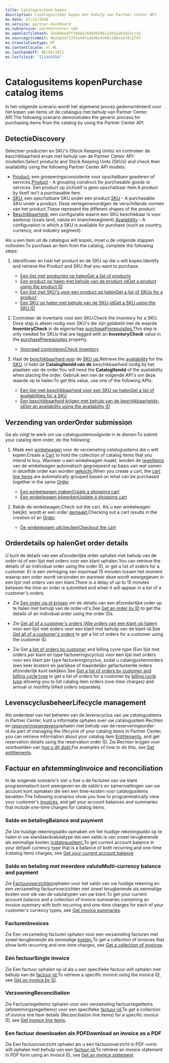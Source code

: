 ```yaml
---
title: Catalogusitems kopen
description: Catalogusitems kopen met behulp van Partner Center API.
ms.date: 07/12/2018
ms.service: partner-dashboard
ms.subservice: partnercenter-sdk
ms.openlocfilehash: d3e0deedff194b1c836d9266c2201a2b3a52cc1b
ms.sourcegitcommit: 0b2a62af1765a447addd9c4340c28bc42fdc2747
ms.translationtype: MT
ms.contentlocale: nl-NL
ms.lasthandoff: 06/04/2021
ms.locfileid: "111445354"
---
```

# <a name="purchase-catalog-items"></a><span data-ttu-id="0fe1b-103">Catalogusitems kopen</span><span class="sxs-lookup"><span data-stu-id="0fe1b-103">Purchase catalog items</span></span>

<span data-ttu-id="0fe1b-104">In het volgende scenario wordt het algemene proces gedemonstreerd voor het kopen van items uit de catalogus met behulp van Partner Center API.</span><span class="sxs-lookup"><span data-stu-id="0fe1b-104">The following scenario demonstrates the generic process for purchasing items from the catalog by using the Partner Center API.</span></span>

## <a name="discovery"></a><span data-ttu-id="0fe1b-105">Detectie</span><span class="sxs-lookup"><span data-stu-id="0fe1b-105">Discovery</span></span>

<span data-ttu-id="0fe1b-106">Selecteer producten en SKU's (Stock Keeping Units) en controleer de beschikbaarheid ervan met behulp van de Partner Center API-modellen:</span><span class="sxs-lookup"><span data-stu-id="0fe1b-106">Select products and Stock Keeping Units (SKUs) and check their availability using the following Partner Center API models:</span></span>

- <span data-ttu-id="0fe1b-107">[Product:](product-resources.md#product) een groeperingsconsistente voor opschatbare goederen of services.</span><span class="sxs-lookup"><span data-stu-id="0fe1b-107">[Product](product-resources.md#product) - A grouping construct for purchasable goods or services.</span></span> <span data-ttu-id="0fe1b-108">Een product op zichzelf is geen opschatbaar item.</span><span class="sxs-lookup"><span data-stu-id="0fe1b-108">A product by itself isn't a purchasable item.</span></span>
- <span data-ttu-id="0fe1b-109">[SKU:](product-resources.md#sku) een opschatbare SKU onder een product.</span><span class="sxs-lookup"><span data-stu-id="0fe1b-109">[SKU](product-resources.md#sku) - A purchasable SKU under a product.</span></span> <span data-ttu-id="0fe1b-110">Deze vertegenwoordigen de verschillende vormen van het product.</span><span class="sxs-lookup"><span data-stu-id="0fe1b-110">These represent the different shapes of the product.</span></span>
- <span data-ttu-id="0fe1b-111">[Beschikbaarheid:](product-resources.md#availability) een configuratie waarin een SKU beschikbaar is voor aankoop (zoals land, valuta en branchesegment).</span><span class="sxs-lookup"><span data-stu-id="0fe1b-111">[Availability](product-resources.md#availability) - A configuration in which a SKU is available for purchase (such as country, currency, and industry segment).</span></span>

<span data-ttu-id="0fe1b-112">Als u een item uit de catalogus wilt kopen, moet u de volgende stappen voltooien:</span><span class="sxs-lookup"><span data-stu-id="0fe1b-112">To purchase an item from the catalog, complete the following steps:</span></span>

1. <span data-ttu-id="0fe1b-113">Identificeer en haal het product en de SKU op die u wilt kopen.</span><span class="sxs-lookup"><span data-stu-id="0fe1b-113">Identify and retrieve the Product and SKU that you want to purchase.</span></span>

   - [<span data-ttu-id="0fe1b-114">Een lijst met producten op halen</span><span class="sxs-lookup"><span data-stu-id="0fe1b-114">Get a list of products</span></span>](get-a-list-of-products.md)
   - [<span data-ttu-id="0fe1b-115">Een product op halen met behulp van de product-id</span><span class="sxs-lookup"><span data-stu-id="0fe1b-115">Get a product using the product ID</span></span>](get-a-product-by-id.md)
   - [<span data-ttu-id="0fe1b-116">Een lijst met SKU's voor een product op halen</span><span class="sxs-lookup"><span data-stu-id="0fe1b-116">Get a list of SKUs for a product</span></span>](get-a-list-of-skus-for-a-product.md)
   - [<span data-ttu-id="0fe1b-117">Een SKU op halen met behulp van de SKU-id</span><span class="sxs-lookup"><span data-stu-id="0fe1b-117">Get a SKU using the SKU ID</span></span>](get-a-sku-by-id.md)

2. <span data-ttu-id="0fe1b-118">Controleer de inventaris voor een SKU.</span><span class="sxs-lookup"><span data-stu-id="0fe1b-118">Check the inventory for a SKU.</span></span> <span data-ttu-id="0fe1b-119">Deze stap is alleen nodig voor SKU's die zijn gelabeld met de waarde **InventoryCheck** in de eigenschap [purchasePrerequisites.](product-resources.md#sku)</span><span class="sxs-lookup"><span data-stu-id="0fe1b-119">This step is only needed for SKUs that are tagged with an **InventoryCheck** value in the [purchasePrerequisites](product-resources.md#sku) property.</span></span>

   - [<span data-ttu-id="0fe1b-120">Voorraad controleren</span><span class="sxs-lookup"><span data-stu-id="0fe1b-120">Check Inventory</span></span>](check-inventory.md)

3. <span data-ttu-id="0fe1b-121">Haal de [beschikbaarheid voor](product-resources.md#availability) de [SKU op.](product-resources.md#sku)</span><span class="sxs-lookup"><span data-stu-id="0fe1b-121">Retrieve the [availability](product-resources.md#availability) for the [SKU](product-resources.md#sku).</span></span> <span data-ttu-id="0fe1b-122">U hebt de **CatalogItemId van de** beschikbaarheid nodig bij het plaatsen van de order.</span><span class="sxs-lookup"><span data-stu-id="0fe1b-122">You will need the **CatalogItemId** of the availability when placing the order.</span></span> <span data-ttu-id="0fe1b-123">Gebruik een van de volgende API's om deze waarde op te halen:</span><span class="sxs-lookup"><span data-stu-id="0fe1b-123">To get this value, use one of the following APIs:</span></span>

   - [<span data-ttu-id="0fe1b-124">Een lijst met beschikbaarheid voor een SKU op halen</span><span class="sxs-lookup"><span data-stu-id="0fe1b-124">Get a list of availabilities for a SKU</span></span>](get-a-list-of-availabilities-for-a-sku.md)
   - [<span data-ttu-id="0fe1b-125">Een beschikbaarheid krijgen met behulp van de beschikbaarheids-id</span><span class="sxs-lookup"><span data-stu-id="0fe1b-125">Get an availability using the availability ID</span></span>](get-an-availability-by-id.md)

## <a name="order-submission"></a><span data-ttu-id="0fe1b-126">Verzending van order</span><span class="sxs-lookup"><span data-stu-id="0fe1b-126">Order submission</span></span>

<span data-ttu-id="0fe1b-127">Ga als volgt te werk om uw catalogusitemvolgorde in te dienen:</span><span class="sxs-lookup"><span data-stu-id="0fe1b-127">To submit your catalog item order, do the following:</span></span>

1. <span data-ttu-id="0fe1b-128">Maak een [winkelwagen](cart-resources.md) voor de verzameling catalogusitems die u wilt kopen.</span><span class="sxs-lookup"><span data-stu-id="0fe1b-128">Create a [Cart](cart-resources.md) to hold the collection of catalog items that you intend to buy.</span></span> <span data-ttu-id="0fe1b-129">Wanneer u een winkelwagen maakt, worden de [regelitems](cart-resources.md#cartlineitem) van de winkelwagen automatisch gegroepeerd op basis van wat samen in dezelfde order kan worden [gekocht.](order-resources.md)</span><span class="sxs-lookup"><span data-stu-id="0fe1b-129">When you create a cart, the [cart line items](cart-resources.md#cartlineitem) are automatically grouped based on what can be purchased together in the same [Order](order-resources.md).</span></span>

   - [<span data-ttu-id="0fe1b-130">Een winkelwagen maken</span><span class="sxs-lookup"><span data-stu-id="0fe1b-130">Create a shopping cart</span></span>](create-a-cart.md)
   - [<span data-ttu-id="0fe1b-131">Een winkelwagen bijwerken</span><span class="sxs-lookup"><span data-stu-id="0fe1b-131">Update a shopping cart</span></span>](update-a-cart.md)

2. <span data-ttu-id="0fe1b-132">Bekijk de winkelwagen.</span><span class="sxs-lookup"><span data-stu-id="0fe1b-132">Check out the cart.</span></span> <span data-ttu-id="0fe1b-133">Als u een winkelwagen bekijkt, wordt er een order [gemaakt.](order-resources.md)</span><span class="sxs-lookup"><span data-stu-id="0fe1b-133">Checking out a cart results in the creation of an [Order](order-resources.md).</span></span>

   - [<span data-ttu-id="0fe1b-134">De winkelwagen uitchecken</span><span class="sxs-lookup"><span data-stu-id="0fe1b-134">Checkout the cart</span></span>](checkout-a-cart.md)

## <a name="get-order-details"></a><span data-ttu-id="0fe1b-135">Orderdetails op halen</span><span class="sxs-lookup"><span data-stu-id="0fe1b-135">Get order details</span></span>

<span data-ttu-id="0fe1b-136">U kunt de details van een afzonderlijke order ophalen met behulp van de order-id of een lijst met orders voor een klant ophalen.</span><span class="sxs-lookup"><span data-stu-id="0fe1b-136">You can retrieve the details of an individual order using the order ID, or get a list of orders for a customer.</span></span> <span data-ttu-id="0fe1b-137">Er is een vertraging van maximaal 15 minuten tussen het moment waarop een order wordt verzonden en wanneer deze wordt weergegeven in een lijst met orders van een klant.</span><span class="sxs-lookup"><span data-stu-id="0fe1b-137">There is a delay of up to 15 minutes between the time an order is submitted and when it will appear in a list of a customer's orders.</span></span>

- <span data-ttu-id="0fe1b-138">Zie [Een order op id krijgen](get-an-order-by-id.md) om de details van een afzonderlijke order op te halen met behulp van de order-id's.</span><span class="sxs-lookup"><span data-stu-id="0fe1b-138">See [Get an order by ID](get-an-order-by-id.md) to get the details of an individual order using the order IDs.</span></span>

- <span data-ttu-id="0fe1b-139">Zie [Get all of a customer's orders (Alle orders van een klant op halen)](get-all-of-a-customer-s-orders.md) voor een lijst met orders voor een klant met behulp van de klant-id.</span><span class="sxs-lookup"><span data-stu-id="0fe1b-139">See [Get all of a customer's orders](get-all-of-a-customer-s-orders.md) to get a list of orders for a customer using the customer ID.</span></span>

- <span data-ttu-id="0fe1b-140">Zie Get [a list of orders by customer](get-a-list-of-orders-by-customer-and-billing-cycle-type.md) and billing cycle [](product-resources.md#billingcycletype) type (Een lijst met orders per klant en type factureringscyclus) voor een lijst met orders voor een klant per type factureringscyclus, zodat u catalogusitemorders (een keer kosten) en jaarlijkse of maandelijks gefactureerde orders afzonderlijk kunt bekijken.</span><span class="sxs-lookup"><span data-stu-id="0fe1b-140">See [Get a list of orders by customer and billing cycle type](get-a-list-of-orders-by-customer-and-billing-cycle-type.md) to get a list of orders for a customer by [billing cycle type](product-resources.md#billingcycletype) allowing you to list catalog item orders (one-time charges) and annual or monthly billed orders separately.</span></span>

## <a name="lifecycle-management"></a><span data-ttu-id="0fe1b-141">Levenscyclusbeheer</span><span class="sxs-lookup"><span data-stu-id="0fe1b-141">Lifecycle management</span></span>

<span data-ttu-id="0fe1b-142">Als onderdeel van het beheren van de levenscyclus van uw catalogusitems in Partner Center, kunt u informatie ophalen over uw catalogusitem Rechten en [reserveringsgegevens](entitlement-resources.md)ophalen met behulp van de reserveringsorder-id.</span><span class="sxs-lookup"><span data-stu-id="0fe1b-142">As part of managing the lifecycle of your catalog items in Partner Center, you can retrieve information about your catalog item [Entitlements](entitlement-resources.md), and get reservation details using the reservation order ID.</span></span> <span data-ttu-id="0fe1b-143">Zie Rechten krijgen voor voorbeelden van [hoe u dit doet.](get-a-collection-of-entitlements.md)</span><span class="sxs-lookup"><span data-stu-id="0fe1b-143">For examples of how to do this, see [Get entitlements](get-a-collection-of-entitlements.md).</span></span>   

## <a name="invoice-and-reconciliation"></a><span data-ttu-id="0fe1b-144">Factuur en afstemming</span><span class="sxs-lookup"><span data-stu-id="0fe1b-144">Invoice and reconciliation</span></span>

<span data-ttu-id="0fe1b-145">In de volgende scenario's ziet u hoe [](invoice-resources.md)u de facturen van uw klant programmatisch kunt weergeven en de saldo's en samenvattingen van uw account kunt opmaken die een een time-kosten voor catalogusitems bevatten.</span><span class="sxs-lookup"><span data-stu-id="0fe1b-145">The following scenarios show you how to programmatically view your customer's [invoices](invoice-resources.md), and get your account balances and summaries that include one-time charges for catalog items.</span></span>

### <a name="balance-and-payment"></a><span data-ttu-id="0fe1b-146">Saldo en betaling</span><span class="sxs-lookup"><span data-stu-id="0fe1b-146">Balance and payment</span></span>

<span data-ttu-id="0fe1b-147">Zie Uw huidige rekeningsaldo opmaken om het huidige rekeningsaldo op te halen in uw standaardvalutatype dat een saldo is van zowel terugkerende als eenmalige kosten [(catalogusitem).](get-the-reseller-s-current-account-balance.md)</span><span class="sxs-lookup"><span data-stu-id="0fe1b-147">To get current account balance in your default currency type that is a balance of both recurring and one-time (catalog item) charges, see [Get your current account balance](get-the-reseller-s-current-account-balance.md).</span></span>

### <a name="multi-currency-balance-and-payment"></a><span data-ttu-id="0fe1b-148">Saldo en betaling met meerdere valuta</span><span class="sxs-lookup"><span data-stu-id="0fe1b-148">Multi-currency balance and payment</span></span>

<span data-ttu-id="0fe1b-149">Zie [Factuuroverzichten](get-invoice-summaries.md)ophalen voor het saldo van uw huidige rekening en een verzameling factuuroverzichten met zowel terugkerende als eenmalige kosten voor elk van de valutatypen van uw klant.</span><span class="sxs-lookup"><span data-stu-id="0fe1b-149">To get your current account balance and a collection of invoice summaries containing an invoice summary with both recurring and one-time charges for each of your customer's currency types, see [Get invoice summaries](get-invoice-summaries.md).</span></span>

### <a name="invoices"></a><span data-ttu-id="0fe1b-150">Facturen</span><span class="sxs-lookup"><span data-stu-id="0fe1b-150">Invoices</span></span>

<span data-ttu-id="0fe1b-151">Zie Een verzameling facturen ophalen voor een verzameling facturen met zowel terugkerende als eenmalige [kosten.](get-a-collection-of-invoices.md)</span><span class="sxs-lookup"><span data-stu-id="0fe1b-151">To get a collection of invoices that show both recurring and one-time charges, see [Get a collection of invoices](get-a-collection-of-invoices.md).</span></span> 

### <a name="single-invoice"></a><span data-ttu-id="0fe1b-152">Eén factuur</span><span class="sxs-lookup"><span data-stu-id="0fe1b-152">Single Invoice</span></span>

<span data-ttu-id="0fe1b-153">Zie Een factuur ophalen op id als u een specifieke factuur wilt ophalen met behulp van de [factuur-id.](get-invoice-by-id.md)</span><span class="sxs-lookup"><span data-stu-id="0fe1b-153">To retrieve a specific invoice using the invoice ID, see [Get an invoice by ID](get-invoice-by-id.md).</span></span>  

### <a name="reconciliation"></a><span data-ttu-id="0fe1b-154">Verzoening</span><span class="sxs-lookup"><span data-stu-id="0fe1b-154">Reconciliation</span></span>

<span data-ttu-id="0fe1b-155">Zie Factuurregelitems ophalen voor een verzameling factuurregelitems (afstemmingsregelitems) voor een specifieke [factuur-id.](get-invoiceline-items.md)</span><span class="sxs-lookup"><span data-stu-id="0fe1b-155">To get a collection of invoice line item details (Reconciliation line items) for a specific invoice ID, see [Get invoice line items](get-invoiceline-items.md).</span></span>  

### <a name="download-an-invoice-as-a-pdf"></a><span data-ttu-id="0fe1b-156">Een factuur downloaden als PDF</span><span class="sxs-lookup"><span data-stu-id="0fe1b-156">Download an invoice as a PDF</span></span>

<span data-ttu-id="0fe1b-157">Zie Een factuuroverzicht ophalen als u een factuuroverzicht in PDF-vorm wilt ophalen met behulp van een [factuur-id.](get-invoice-statement.md)</span><span class="sxs-lookup"><span data-stu-id="0fe1b-157">To retrieve an invoice statement in PDF form using an invoice ID, see [Get an invoice statement](get-invoice-statement.md).</span></span>
